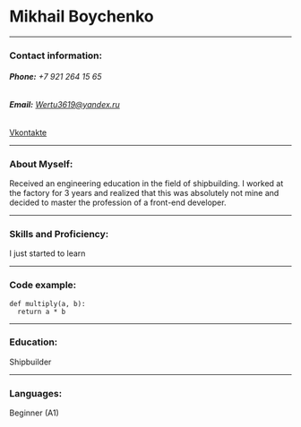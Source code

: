 # **Mikhail Boychenko**
___
### **Contact information:**

###### **Phone:** +7 921 264 15 65
###### **Email:** Wertu3619@yandex.ru
[Vkontakte](https://vk.com/john_titor_t)
___

### **About Myself:**

Received an engineering education in the field of shipbuilding. I worked at the factory for 3 years and realized that this was absolutely not mine and decided to master the profession of a front-end developer.
___

### **Skills and Proficiency:**
I just started to learn
___

### **Code example:**

```
def multiply(a, b):
  return a * b 
```
___
### **Education:**
Shipbuilder

___

### **Languages:**
 Beginner (A1)




